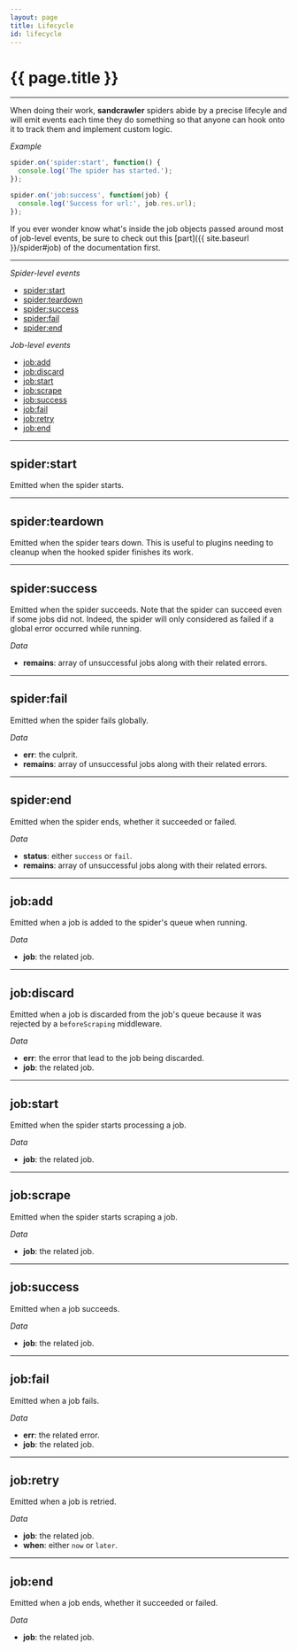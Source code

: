```yaml
---
layout: page
title: Lifecycle
id: lifecycle
---
```


# {{ page.title }}

---

When doing their work, **sandcrawler** spiders abide by a precise lifecyle and will emit events each time they do something so that anyone can hook onto it to track them and implement custom logic.

*Example*

```js
spider.on('spider:start', function() {
  console.log('The spider has started.');
});

spider.on('job:success', function(job) {
  console.log('Success for url:', job.res.url);
});
```

If you ever wonder know what's inside the job objects passed around most of job-level events, be sure to check out this [part]({{ site.baseurl }}/spider#job) of the documentation first.

---

*Spider-level events*

* [spider:start](#start)
* [spider:teardown](#teardown)
* [spider:success](#success)
* [spider:fail](#fail)
* [spider:end](#end)

*Job-level events*

* [job:add](#job-add)
* [job:discard](#job-discard)
* [job:start](#job-start)
* [job:scrape](#job-scrape)
* [job:success](#job-success)
* [job:fail](#job-fail)
* [job:retry](#job-retry)
* [job:end](#job-end)

---

<h2 id="start">spider:start</h2>

Emitted when the spider starts.

---

<h2 id="teardown">spider:teardown</h2>

Emitted when the spider tears down. This is useful to plugins needing to cleanup when the hooked spider finishes its work.

---

<h2 id="success">spider:success</h2>

Emitted when the spider succeeds. Note that the spider can succeed even if some jobs did not. Indeed, the spider will only considered as failed if a global error occurred while running.

*Data*

* **remains**: array of unsuccessful jobs along with their related errors.

---

<h2 id="fail">spider:fail</h2>

Emitted when the spider fails globally.

*Data*

* **err**: the culprit.
* **remains**: array of unsuccessful jobs along with their related errors.

---

<h2 id="end">spider:end</h2>

Emitted when the spider ends, whether it succeeded or failed.

*Data*

* **status**: either `success` or `fail`.
* **remains**: array of unsuccessful jobs along with their related errors.

---

<h2 id="job-add">job:add</h2>

Emitted when a job is added to the spider's queue when running.

*Data*

* **job**: the related job.

---

<h2 id="job-discard">job:discard</h2>

Emitted when a job is discarded from the job's queue because it was rejected by a `beforeScraping` middleware.

*Data*

* **err**: the error that lead to the job being discarded.
* **job**: the related job.

---

<h2 id="job-start">job:start</h2>

Emitted when the spider starts processing a job.

*Data*

* **job**: the related job.

---

<h2 id="job-scrape">job:scrape</h2>

Emitted when the spider starts scraping a job.

*Data*

* **job**: the related job.

---

<h2 id="job-success">job:success</h2>

Emitted when a job succeeds.

*Data*

* **job**: the related job.

---

<h2 id="job-fail">job:fail</h2>

Emitted when a job fails.

*Data*

* **err**: the related error.
* **job**: the related job.

---

<h2 id="job-retry">job:retry</h2>

Emitted when a job is retried.

*Data*

* **job**: the related job.
* **when**: either `now` or `later`.

---

<h2 id="job-end">job:end</h2>

Emitted when a job ends, whether it succeeded or failed.

*Data*

* **job**: the related job.
